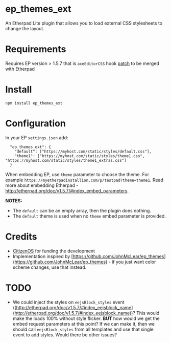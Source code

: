 # ep_themes_ext

An Etherpad Lite plugin that allows you to load external CSS stylesheets to change the layout.

# Requirements

Requires EP version > 1.5.7 that is ``aceEditorCSS`` hook [patch](https://github.com/tiblu/etherpad-lite/commit/ad2ea924b5c039ebb8df9dd97d1f5ecaeb02fb14) to be merged with Etherpad

# Install

``npm install ep_themes_ext``

# Configuration

In your EP ``settings.json`` add:

```
  "ep_themes_ext": {
    "default": ["https://myhost.com/static/styles/default.css"],
    "theme1": ["https://myhost.com/static/styles/theme1.css", "https://myhost.com/static/styles/theme1_extras.css"]
  }
```

When embedding EP, use ``theme`` parameter to choose the theme. For example ``https://myetherpadinstallion.com/p/testpad?theme=theme1``. Read more about embedding Etherpad - http://etherpad.org/doc/v1.5.7/#index_embed_parameters.

**NOTES:**

* The ``default`` can be an empty array, then the plugin does nothing.
* The ``default`` theme is used when no ``theme`` embed parameter is provided. 


# Credits

* [CitizenOS](https://citizenos.com) for funding the development 
* Implementation inspired by [https://github.com/JohnMcLear/ep_themes](https://github.com/JohnMcLear/ep_themes) - if you just want color scheme changes, use that instead.


# TODO

* We could inject the styles on ``eejsBlock_styles`` event ([http://etherpad.org/doc/v1.5.7/#index_eejsblock_name](http://etherpad.org/doc/v1.5.7/#index_eejsblock_name))? This would make the loads 100% without style flicker. **BUT** how would we get the embed request parameters at this point? If we can make it, then we should call ``eejsBlock_styles`` from all templates and use that single event to add styles. Would there be other issues?